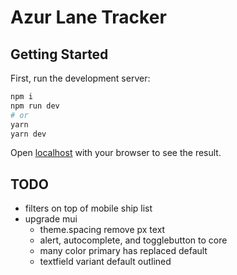 # Azur Lane Tracker

## Getting Started

First, run the development server:

```bash
npm i
npm run dev
# or
yarn
yarn dev
```

Open [localhost](http://localhost:3000) with your browser to see the result.

## TODO

* filters on top of mobile ship list
* upgrade mui
	* theme.spacing remove px text
	* alert, autocomplete, and togglebutton to core
	* many color primary has replaced default
	* textfield variant default outlined
